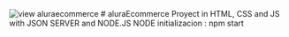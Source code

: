 <img src= "src/assets/aluraEcommerce.png" alt="view aluraecommerce">
# aluraEcommerce
Proyect in HTML, CSS and JS with JSON SERVER and NODE.JS
 NODE initializacion : npm start
